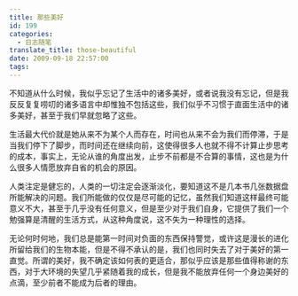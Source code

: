 ```yaml
---
title: 那些美好
id: 199
categories:
  - 日志随笔
translate_title: those-beautiful
date: 2009-09-18 22:57:00
tags:
---
```


不知道从什么时候，我似乎忘记了生活中的诸多美好，或者说我没有忘记，但是我反反复复唠叨的诸多语言中却惟独不包括这些，我们似乎不习惯于直面生活中的诸多美好，甚至于我们早就忽略了这些。

生活最大代价就是她从来不为某个人而存在，时间也从来不会为我们而停滞，于是当我们停下了脚步，而时间还在继续向前，这使得很多人也就不得不计算止步思考的成本，事实上，无论从谁的角度出发，止步不前都是不合算的事情，这也是为什么很多人情愿放弃自省的机会的原因。

人类注定是健忘的，人类的一切注定会逐渐淡化，要知道这不是几本书几张数据盘所能解决的问题。我们所能做的仅仅是尽可能的记忆，虽然我们知道这样最终可能意义不大，甚至于几乎没有任何意义，但是至少对于我们自身，它提供了我们一个勉强算是清醒的生活方式，从这种角度说，这不失为一种理性的选择。

无论何时何地，我们总是能第一时间对负面的东西保持警觉，或许这是漫长的进化所留给我们的生物本能，但是不得不承认的是，我们也同时失去了对于美好的第一直觉。所谓的美好，我不确定该如何表的更适合，那似乎应该是那些值得称谢的东西，对于大环境的失望几乎紧随着我的成长，但是我不能放弃任何一个身边美好的点滴，至少前者不能成为后者的理由。